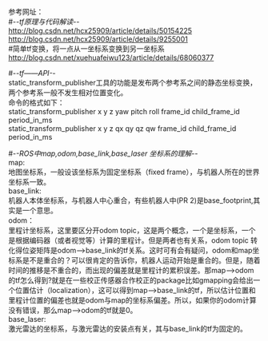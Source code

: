 参考网址： \
#-*-tf原理与代码解读-*- \
http://blog.csdn.net/hcx25909/article/details/50154225 \
http://blog.csdn.net/hcx25909/article/details/9255001 \
#简单tf变换，将一点从一坐标系变换到另一坐标系 \
http://blog.csdn.net/xuehuafeiwu123/article/details/68060377 


#-*-tf——API-*- \
static_transform_publisher工具的功能是发布两个参考系之间的静态坐标变换，两个参考系一般不发生相对位置变化。 \
命令的格式如下： \
    static_transform_publisher x y z yaw pitch roll frame_id child_frame_id period_in_ms \
    static_transform_publisher x y z qx qy qz qw frame_id child_frame_id  period_in_ms 
    
#-*-ROS中map,odom,base_link,base_laser 坐标系的理解-*- \
map:\
    地图坐标系，一般设该坐标系为固定坐标系（fixed frame），与机器人所在的世界坐标系一致。 \
base_link:\
    机器人本体坐标系，与机器人中心重合，有些机器人中(PR 2)是base_footprint,其实是一个意思。 \
odom：\
    里程计坐标系，这里要区分开odom topic，这是两个概念，一个是坐标系，一个是根据编码器（或者视觉等）计算的里程计。但是两者也有关系，odom topic 转化得位姿矩阵是odom-->base_link的tf关系。这时可有会有疑问，odom和map坐标系是不是重合的？可以很肯定的告诉你，机器人运动开始是重合的。但是，随着时间的推移是不重合的，而出现的偏差就是里程计的累积误差。那map-->odom的tf怎么得到?就是在一些校正传感器合作校正的package比如gmapping会给出一个位置估计（localization），这可以得到map-->base_link的tf，所以估计位置和里程计位置的偏差也就是odom与map的坐标系偏差。所以，如果你的odom计算没有错误，那么map-->odom的tf就是0。\
base_laser:\
    激光雷达的坐标系，与激光雷达的安装点有关，其与base_link的tf为固定的。
